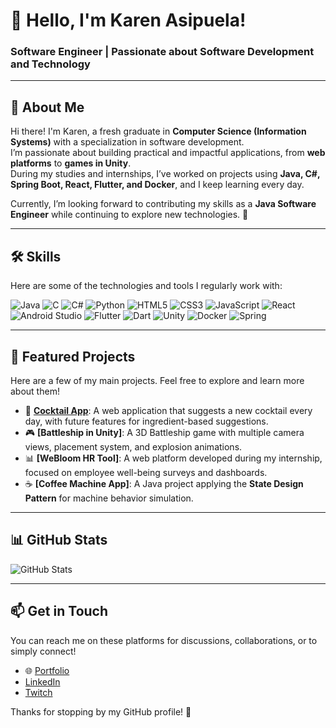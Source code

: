 # 👋 Hello, I'm Karen Asipuela!
### Software Engineer | Passionate about Software Development and Technology

---

## 🌟 About Me
Hi there! I'm Karen, a fresh graduate in **Computer Science (Information Systems)** with a specialization in software development.  
I’m passionate about building practical and impactful applications, from **web platforms** to **games in Unity**.  
During my studies and internships, I’ve worked on projects using **Java, C#, Spring Boot, React, Flutter, and Docker**, and I keep learning every day.  

Currently, I’m looking forward to contributing my skills as a **Java Software Engineer** while continuing to explore new technologies. 🚀  

---

## 🛠 Skills
Here are some of the technologies and tools I regularly work with:

![Java](https://img.shields.io/badge/Java-%23ED8B00.svg?style=for-the-badge&logo=java&logoColor=white)
![C](https://img.shields.io/badge/C-%2300599C.svg?style=for-the-badge&logo=c&logoColor=white)
![C#](https://img.shields.io/badge/C%23-%23239120.svg?style=for-the-badge&logo=c-sharp&logoColor=white)
![Python](https://img.shields.io/badge/Python-%2314354C.svg?style=for-the-badge&logo=python&logoColor=white)
![HTML5](https://img.shields.io/badge/HTML5-%23E34F26.svg?style=for-the-badge&logo=html5&logoColor=white)
![CSS3](https://img.shields.io/badge/CSS3-%231572B6.svg?style=for-the-badge&logo=css3&logoColor=white)
![JavaScript](https://img.shields.io/badge/JavaScript-%23323330.svg?style=for-the-badge&logo=javascript&logoColor=%23F7DF1E)
![React](https://img.shields.io/badge/React-%2320232a.svg?style=for-the-badge&logo=react&logoColor=%2361DAFB)
![Android Studio](https://img.shields.io/badge/Android%20Studio-%233DDC84.svg?style=for-the-badge&logo=android-studio&logoColor=white)
![Flutter](https://img.shields.io/badge/Flutter-%2302569B.svg?style=for-the-badge&logo=flutter&logoColor=white)
![Dart](https://img.shields.io/badge/Dart-%230175C2.svg?style=for-the-badge&logo=dart&logoColor=white)
![Unity](https://img.shields.io/badge/Unity-%23000000.svg?style=for-the-badge&logo=unity&logoColor=white)
![Docker](https://img.shields.io/badge/Docker-2496ED?style=for-the-badge&logo=docker&logoColor=white)
![Spring](https://img.shields.io/badge/Spring-%236DB33F.svg?style=for-the-badge&logo=spring&logoColor=white)

---

## 🌈 Featured Projects
Here are a few of my main projects. Feel free to explore and learn more about them!

- 🍹 **[Cocktail App](https://cocktail.getkaeli.com)**: A web application that suggests a new cocktail every day, with future features for ingredient-based suggestions.  
- 🎮 **[Battleship in Unity]**: A 3D Battleship game with multiple camera views, placement system, and explosion animations.
- 📊 **[WeBloom HR Tool]**: A web platform developed during my internship, focused on employee well-being surveys and dashboards.
- ☕ **[Coffee Machine App]**: A Java project applying the **State Design Pattern** for machine behavior simulation.

---

## 📊 GitHub Stats
![GitHub Stats](https://github-readme-stats.vercel.app/api?username=karen-asipuela-vinci&show_icons=true&theme=radical)

---

## 📫 Get in Touch
You can reach me on these platforms for discussions, collaborations, or to simply connect!

- 🌐 [Portfolio](https://portfolio.getkaeli.com)  
- [LinkedIn](https://www.linkedin.com/in/karen-asipuela/)
- [Twitch](https://twitch.tv/Kaeli1834)

Thanks for stopping by my GitHub profile! 🚀
